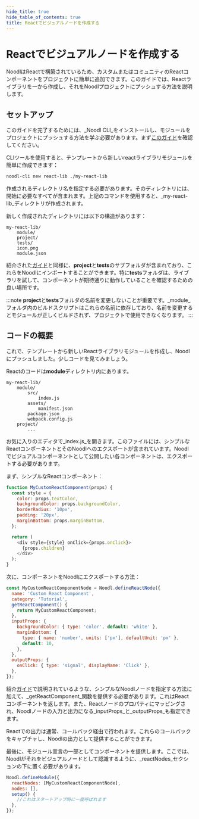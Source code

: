 ```yaml
---
hide_title: true
hide_table_of_contents: true
title: Reactでビジュアルノードを作成する
---
```


# Reactでビジュアルノードを作成する

NoodlはReactで構築されているため、カスタムまたはコミュニティのReactコンポーネントをプロジェクトに簡単に追加できます。このガイドでは、Reactライブラリを一から作成し、それをNoodlプロジェクトにプッシュする方法を説明します。

## セットアップ

このガイドを完了するためには、_Noodl CLI_をインストールし、モジュールをプロジェクトにプッシュする方法を学ぶ必要があります。まず[このガイド](/javascript/extending/create-lib)を確認してください。

CLIツールを使用すると、テンプレートから新しいreactライブラリモジュールを簡単に作成できます：

```bash
noodl-cli new react-lib ./my-react-lib
```

作成されるディレクトリ名を指定する必要があります。そのディレクトリには、開始に必要なすべてが含まれます。上記のコマンドを使用すると、_my-react-lib_ディレクトリが作成されます。

新しく作成されたディレクトリには以下の構造があります：

```
my-react-lib/
    module/
    project/
    tests/
    icon.png
    module.json
```

紹介された[ガイド](/javascript/extending/create-lib)と同様に、**project**と**tests**のサブフォルダが含まれており、これらをNoodlにインポートすることができます。特に**tests**フォルダは、ライブラリを試して、コンポーネントが期待通りに動作していることを確認するための良い場所です。

:::note
**project**と**tests**フォルダの名前を変更しないことが重要です。_module_フォルダ内のビルドスクリプトはこれらの名前に依存しており、名前を変更するとモジュールが正しくビルドされず、プロジェクトで使用できなくなります。
:::

## コードの概要

これで、テンプレートから新しいReactライブラリモジュールを作成し、Noodlにプッシュしました。少しコードを見てみましょう。

Reactのコードは**module**ディレクトリ内にあります。

```
my-react-lib/
    module/
        src/
            index.js
        assets/
            manifest.json
        package.json
        webpack.config.js
    project/
        ...
```

お気に入りのエディタで_index.js_を開きます。このファイルには、シンプルなReactコンポーネントとそのNoodlへのエクスポートが含まれています。Noodlでビジュアルコンポーネントとして公開したい各コンポーネントは、エクスポートする必要があります。

まず、シンプルなReactコンポーネント：

```javascript
function MyCustomReactComponent(props) {
  const style = {
    color: props.textColor,
    backgroundColor: props.backgroundColor,
    borderRadius: '10px',
    padding: '20px',
    marginBottom: props.marginBottom,
  };

  return (
    <div style={style} onClick={props.onClick}>
      {props.children}
    </div>
  );
}
```

次に、コンポーネントをNoodlにエクスポートする方法：

```javascript
const MyCustomReactComponentNode = Noodl.defineReactNode({
  name: 'Custom React Component',
  category: 'Tutorial',
  getReactComponent() {
    return MyCustomReactComponent;
  },
  inputProps: {
    backgroundColor: { type: 'color', default: 'white' },
    marginBottom: {
      type: { name: 'number', units: ['px'], defaultUnit: 'px' },
      default: 10,
    },
  },
  outputProps: {
    onClick: { type: 'signal', displayName: 'Click' },
  },
});
```

紹介[ガイド](/javascript/extending/create-lib)で説明されているような、シンプルなNoodlノードを指定する方法に加えて、_getReactComponent_関数を提供する必要があります。これはReactコンポーネントを返します。また、Reactノードのプロパティにマッピングされ、Noodlノードの入力と出力になる_inputProps_と_outputProps_も指定できます。

Reactでの出力は通常、コールバック経由で行われます。これらのコールバックをキャプチャし、Noodlの出力として提供することができます。

最後に、モジュール宣言の一部としてコンポーネントを提供します。ここでは、Noodlがそれをビジュアルノードとして認識するように、_reactNodes_セクションの下に置く必要があります。

```javascript
Noodl.defineModule({
  reactNodes: [MyCustomReactComponentNode],
  nodes: [],
  setup() {
    //これはスタートアップ時に一度呼ばれます
  },
});
```